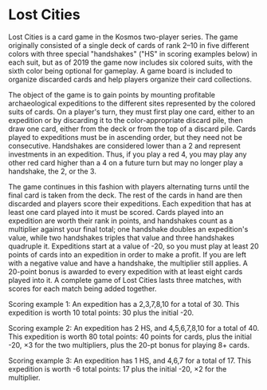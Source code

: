 # Lost Cities

Lost Cities is a card game in the Kosmos two-player series. The game originally consisted of a single deck of cards of rank 2–10 in five different colors with three special "handshakes" ("HS" in scoring examples below) in each suit, but as of 2019 the game now includes six colored suits, with the sixth color being optional for gameplay. A game board is included to organize discarded cards and help players organize their card collections.

The object of the game is to gain points by mounting profitable archaeological expeditions to the different sites represented by the colored suits of cards. On a player's turn, they must first play one card, either to an expedition or by discarding it to the color-appropriate discard pile, then draw one card, either from the deck or from the top of a discard pile. Cards played to expeditions must be in ascending order, but they need not be consecutive. Handshakes are considered lower than a 2 and represent investments in an expedition. Thus, if you play a red 4, you may play any other red card higher than a 4 on a future turn but may no longer play a handshake, the 2, or the 3.

The game continues in this fashion with players alternating turns until the final card is taken from the deck. The rest of the cards in hand are then discarded and players score their expeditions. Each expedition that has at least one card played into it must be scored. Cards played into an expedition are worth their rank in points, and handshakes count as a multiplier against your final total; one handshake doubles an expedition's value, while two handshakes triples that value and three handshakes quadruple it. Expeditions start at a value of -20, so you must play at least 20 points of cards into an expedition in order to make a profit. If you are left with a negative value and have a handshake, the multiplier still applies. A 20-point bonus is awarded to every expedition with at least eight cards played into it. A complete game of Lost Cities lasts three matches, with scores for each match being added together.

Scoring example 1: An expedition has a 2,3,7,8,10 for a total of 30. This expedition is worth 10 total points: 30 plus the initial -20.

Scoring example 2: An expedition has 2 HS, and 4,5,6,7,8,10 for a total of 40. This expedition is worth 80 total points: 40 points for cards, plus the initial -20, ×3 for the two multipliers, plus the 20-pt bonus for playing 8+ cards.

Scoring example 3: An expedition has 1 HS, and 4,6,7 for a total of 17. This expedition is worth -6 total points: 17 plus the initial -20, ×2 for the multiplier.